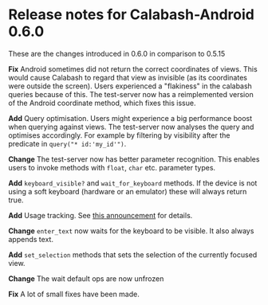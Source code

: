 # Release notes for Calabash-Android 0.6.0

These are the changes introduced in 0.6.0 in comparison to 0.5.15

**Fix** Android sometimes did not return the correct coordinates of views. This would cause Calabash to regard that view as invisible (as its coordinates were outside the screen). Users experienced a "flakiness" in the calabash queries because of this. The test-server now has a reimplemented version of the Android coordinate method, which fixes this issue.

**Add** Query optimisation. Users might experience a big performance boost when querying against views. The test-server now analyses the query and optimises accordingly. For example by filtering by visibility after the predicate in `query("* id:'my_id'")`.

**Change** The test-server now has better parameter recognition. This enables users to invoke methods with `float`, `char` etc. parameter types.

**Add** `keyboard_visible?` and `wait_for_keyboard` methods. If the device is not using a soft keyboard (hardware or an emulator) these will always return true.

**Add** Usage tracking. See [this announcement](https://github.com/calabash/calabash-android/issues/655) for details.

**Change** `enter_text` now waits for the keyboard to be visible. It also always appends text.

**Add** `set_selection` methods that sets the selection of the currently focused view.

**Change** The wait default ops are now unfrozen

**Fix** A lot of small fixes have been made.

